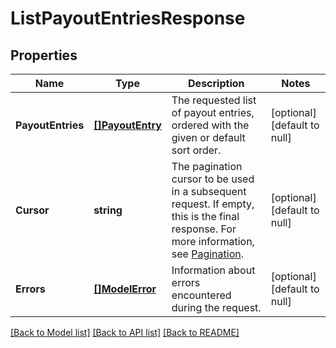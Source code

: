 # ListPayoutEntriesResponse

## Properties
Name | Type | Description | Notes
------------ | ------------- | ------------- | -------------
**PayoutEntries** | [**[]PayoutEntry**](PayoutEntry.md) | The requested list of payout entries, ordered with the given or default sort order. | [optional] [default to null]
**Cursor** | **string** | The pagination cursor to be used in a subsequent request. If empty, this is the final response. For more information, see [Pagination](https://developer.squareup.com/docs/build-basics/common-api-patterns/pagination). | [optional] [default to null]
**Errors** | [**[]ModelError**](Error.md) | Information about errors encountered during the request. | [optional] [default to null]

[[Back to Model list]](../README.md#documentation-for-models) [[Back to API list]](../README.md#documentation-for-api-endpoints) [[Back to README]](../README.md)

